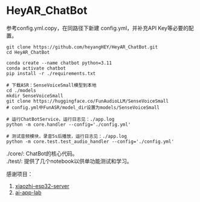 # HeyAR_ChatBot

参考config.yml.copy，在同路径下新建 config.yml，并补充API Key等必要的配置。
```shell
git clone https://github.com/heyangHEY/HeyAR_ChatBot.git
cd HeyAR_ChatBot

conda create --name chatbot python=3.11
conda activate chatbot
pip install -r ./requirements.txt

# 下载ASR：SenseVoiceSmall模型到本地
cd ./models
mkdir SenseVoiceSmall
git clone https://huggingface.co/FunAudioLLM/SenseVoiceSmall
# config.yml中FunASR/model_dir设置为models/SenseVoiceSmall

# 运行ChatBotService，运行日志见：./app.log
python -m core.handler --config='./config.yml'

# 测试音频模块，录音5s后播放，运行日志见：./app.log
python -m core.test.test_audio_handler --config='./config.yml'
```


./core/: ChatBot的核心代码。  
./test/: 提供了几个notebook以供单功能测试和学习。

感谢项目：
1. [xiaozhi-esp32-server](https://github.com/xinnan-tech/xiaozhi-esp32-server)
2. [ai-app-lab](https://github.com/volcengine/ai-app-lab/tree/main)

